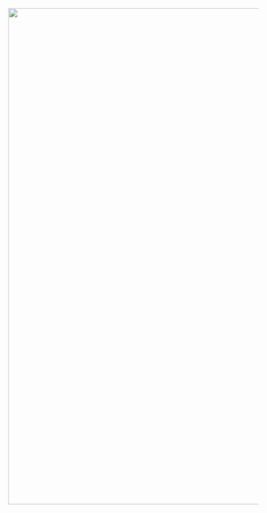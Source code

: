 <div id="header" align="center">
  <img src="https://i.giphy.com/media/v1.Y2lkPTc5MGI3NjExZzN2YWt0bG1scmM0a2t5czBuemtudWt6NzA2ZnlmZnR1dHc2ZnJmeCZlcD12MV9pbnRlcm5hbF9naWZfYnlfaWQmY3Q9Zw/zHO316FmyqmZi/giphy.gif" width="1000"/>
</div>


